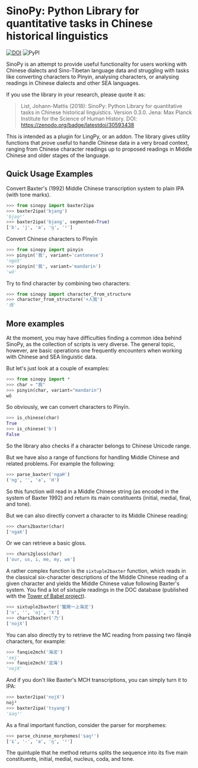 # SinoPy: Python Library for quantitative tasks in Chinese historical linguistics

[![DOI](https://zenodo.org/badge/30593438.svg)](https://zenodo.org/badge/latestdoi/30593438)
![PyPI](https://img.shields.io/pypi/v/sinopy.svg)

SinoPy is an attempt to provide useful functionality for users working with Chinese dialects and Sino-Tibetan language data and struggling with tasks like converting characters to Pinyin, analysing characters, or analysing readings in Chinese dialects and other SEA languages. 

If you use the library in your research, please quote it as:

> List, Johann-Mattis (2018): SinoPy: Python Library for quantitative tasks in Chinese historical linguistics. Version 0.3.0. Jena: Max Planck Institute for the Science of Human History. DOI: https://zenodo.org/badge/latestdoi/30593438

This is intended as a plugin for LingPy, or an addon. The library gives utility functions that prove useful to handle Chinese data in a very broad context, ranging from Chinese character readings up to proposed readings in Middle Chinese and older stages of the language.

## Quick Usage Examples

Convert Baxter's (1992) Middle Chinese transcription system to plain IPA (with tone marks).

```python
>>> from sinopy import baxter2ipa
>>> baxter2ipa('bjang')
'bjaŋ¹'
>>> baxter2ipa('bjang', segmented=True)
['b', 'j', 'a', 'ŋ', '¹']
```

Convert Chinese characters to Pīnyīn

```python
>>> from sinopy import pinyin
>>> pinyin('我', variant='cantonese')
'ngo5'
>>> pinyin('我', variant='mandarin')
'wǒ'
```

Try to find character by combining two characters:

```python
>>> from sinopy import character_from_structure
>>> character_from_structure('+人我')
'俄'
```

## More examples

At the moment, you may have difficulties finding a common idea behind SinoPy,
as the collection of scripts is very diverse. The general topic, however, are
basic operations one frequently encounters when working with Chinese and SEA
linguistic data.

But let's just look at a couple of examples:

```python
>>> from sinopy import *
>>> char = "我"
>>> pinyin(char, variant="mandarin")
wǒ
```

So obviously, we can convert characters to Pīnyīn.

```python
>>> is_chinese(char)
True
>>> is_chinese('b')
False
```

So the library also checks if a character belongs to Chinese Unicode range.

But we have also a range of functions for handling Middle Chinese and related problems. For example the following:

```python
>>> parse_baxter('ngaH')
('ng', '', 'a', 'H')
```

So this function will read in a Middle Chinese string (as encoded in the system of Baxter 1992) and return its main constituents (initial, medial, final, and tone).

But we can also directly convert a character to its Middle Chinese reading:

```python
>>> chars2baxter(char)
['ngaX']
```

Or we can retrieve a basic gloss.

```python
>>> chars2gloss(char)
['our, us, i, me, my, we']
```

A rather complex function is the `sixtuple2baxter` function, which reads in the classical six-character descriptions of the Middle Chinese reading of a given character and yields the Middle Chinese value following Baxter's system. You find a lot of sixtuple readings in the DOC database (published with the [Tower of Babel project](http://starling.rinet.ru/cgi-bin/response.cgi?root=config&morpho=0&basename=\data\china\doc&first=1)).

```python
>>> sixtuple2baxter('蟹開一上海泥')                            
['n', '', 'oj', 'X']
>>> chars2baxter('乃')                 
['nojX']
```

You can also directly try to retrieve the MC reading from passing two fǎnqiè characters, for example:

```python
>>> fanqie2mch('海泥')
'xej'
>>> fanqie2mch('泥海')
'nojX'
```

And if you don't like Baxter's MCH transcriptions, you can simply turn it to IPA:

```python
>>> baxter2ipa('nojX')
noj²
>>> baxter2ipa('tsyang')
'ʨaŋ¹'
```

As a final important function, consider the parser for morphemes:

```python
>>> parse_chinese_morphemes('ʨaŋ¹')
['ʨ', '-', 'a', 'ŋ', '¹']
```

The quintuple that he method returns splits the sequence into its five main constituents, initial, medial, nucleus, coda, and tone. 

